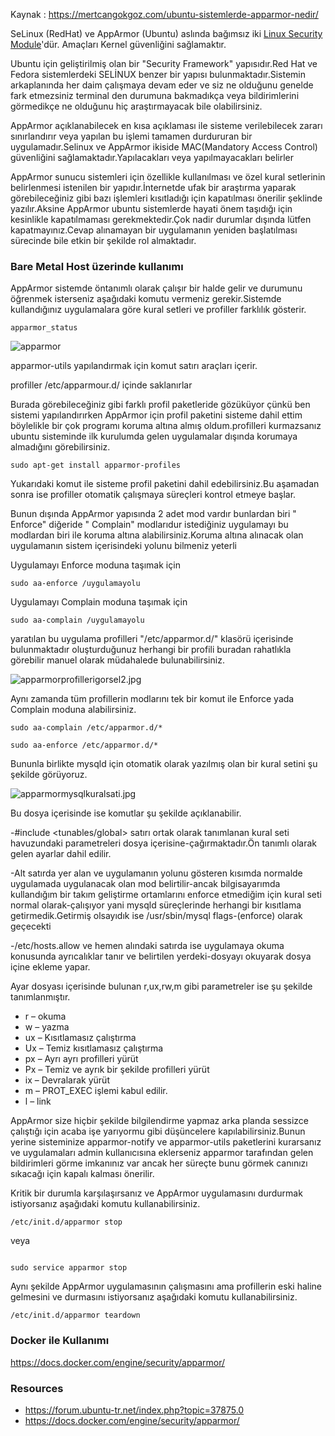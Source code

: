 Kaynak  : https://mertcangokgoz.com/ubuntu-sistemlerde-apparmor-nedir/


SeLinux (RedHat) ve AppArmor (Ubuntu) aslında bağımsız iki [Linux Security Module](https://en.wikipedia.org/wiki/Linux_Security_Modules)'dür. Amaçları Kernel güvenliğini sağlamaktır.


Ubuntu için geliştirilmiş olan bir "Security Framework" yapısıdır.Red Hat ve Fedora sistemlerdeki SELİNUX benzer bir yapısı bulunmaktadır.Sistemin arkaplanında her daim çalışmaya devam eder ve siz ne olduğunu genelde fark etmezsiniz terminal den durumuna bakmadıkça veya bildirimlerini görmedikçe ne olduğunu hiç araştırmayacak bile olabilirsiniz.


AppArmor açıklanabilecek en kısa açıklaması ile sisteme verilebilecek zararı sınırlandırır veya yapılan bu işlemi tamamen durdururan bir uygulamadır.Selinux ve AppArmor ikiside MAC(Mandatory Access Control) güvenliğini sağlamaktadır.Yapılacakları veya yapılmayacakları belirler


AppArmor sunucu sistemleri için özellikle kullanılması ve özel kural setlerinin belirlenmesi istenilen bir yapıdır.İnternetde ufak bir araştırma yaparak görebileceğiniz gibi bazı işlemleri kısıtladığı için kapatılması önerilir şeklinde yazılır.Aksine AppArmor ubuntu sistemlerde hayati önem taşıdığı için kesinlikle kapatılmaması gerekmektedir.Çok nadir durumlar dışında lütfen kapatmayınız.Cevap alınamayan bir uygulamanın yeniden başlatılması sürecinde bile etkin bir şekilde rol almaktadır.


### Bare Metal Host üzerinde kullanımı 

AppArmor sistemde öntanımlı olarak çalışır bir halde gelir ve durumunu öğrenmek isterseniz aşağıdaki komutu vermeniz gerekir.Sistemde kullandığınız uygulamalara göre kural setleri ve profiller farklılık gösterir.

```
apparmor_status
```

![apparmor](files/apparmorstatusgorsel1.jpg)


apparmor-utils yapılandırmak için komut satırı araçları içerir.

profiller /etc/apparmour.d/ içinde saklanırlar






Burada görebileceğiniz gibi farklı profil paketleride gözüküyor çünkü ben sistemi yapılandırırken AppArmor için profil paketini sisteme dahil ettim böylelikle bir çok programı koruma altına almış oldum.profilleri kurmazsanız ubuntu sisteminde ilk kurulumda gelen uygulamalar dışında korumaya almadığını görebilirsiniz.

```
sudo apt-get install apparmor-profiles
```


Yukarıdaki komut ile sisteme profil paketini dahil edebilirsiniz.Bu aşamadan sonra ise profiller otomatik çalışmaya süreçleri kontrol etmeye başlar.

Bunun dışında AppArmor yapısında 2 adet mod vardır bunlardan biri " Enforce" diğeride " Complain" modlarıdur istediğiniz uygulamayı bu modlardan biri ile koruma altına alabilirsiniz.Koruma altına alınacak olan uygulamanın sistem içerisindeki yolunu bilmeniz yeterli

Uygulamayı Enforce moduna taşımak için

```
sudo aa-enforce /uygulamayolu
```

Uygulamayı Complain moduna taşımak için

```
sudo aa-complain /uygulamayolu

```


yaratılan bu uygulama profilleri "/etc/apparmor.d/" klasörü içerisinde bulunmaktadır oluşturduğunuz herhangi bir profili buradan rahatlıkla görebilir manuel olarak müdahalede bulunabilirsiniz.

![apparmorprofillerigorsel2.jpg](files/apparmorprofillerigorsel2.jpg)


Aynı zamanda tüm profillerin modlarını tek bir komut ile Enforce yada Complain moduna alabilirsiniz.


```
sudo aa-complain /etc/apparmor.d/*

sudo aa-enforce /etc/apparmor.d/*
```


Bununla birlikte mysqld için otomatik olarak yazılmış olan bir kural setini şu şekilde görüyoruz.


![apparmormysqlkuralsati.jpg](files/apparmormysqlkuralsati.jpg)

Bu dosya içerisinde ise komutlar şu şekilde açıklanabilir.

-#include <tunables/global> satırı ortak olarak tanımlanan kural seti havuzundaki parametreleri dosya içerisine-çağırmaktadır.Ön tanımlı olarak gelen ayarlar dahil edilir.

-Alt satırda yer alan ve uygulamanın yolunu gösteren kısımda normalde uygulamada uygulanacak olan mod belirtilir-ancak bilgisayarımda kullandığım bir takım geliştirme ortamlarını enforce etmediğim için kural seti normal olarak-çalışıyor yani mysqld süreçlerinde herhangi bir kısıtlama getirmedik.Getirmiş olsayıdık ise /usr/sbin/mysql flags-(enforce) olarak geçecekti

-/etc/hosts.allow ve hemen alındaki satırda ise uygulamaya okuma konusunda ayrıcalıklar tanır ve belirtilen yerdeki-dosyayı okuyarak dosya içine ekleme yapar.

Ayar dosyası içerisinde bulunan r,ux,rw,m gibi parametreler ise şu şekilde tanımlanmıştır.

- r – okuma
- w – yazma
- ux – Kısıtlamasız çalıştırma
- Ux – Temiz kısıtlamasız çalıştırma
- px – Ayrı ayrı profilleri yürüt
- Px – Temiz ve ayrık bir şekilde profilleri yürüt
- ix – Devralarak yürüt
- m – PROT_EXEC işlemi kabul edilir.
- l – link

AppArmor size hiçbir şekilde bilgilendirme yapmaz arka planda sessizce çalıştığı için acaba işe yarıyormu gibi düşüncelere kapılabilirsiniz.Bunun yerine sisteminize apparmor-notify ve apparmor-utils paketlerini kurarsanız ve uygulamaları admin kullanıcısına eklerseniz apparmor tarafından gelen bildirimleri görme imkanınız var ancak her süreçte bunu görmek canınızı sıkacağı için kapalı kalması önerilir.

Kritik bir durumla karşılaşırsanız ve AppArmor uygulamasını durdurmak istiyorsanız aşağıdaki komutu kullanabilirsiniz.

```
/etc/init.d/apparmor stop

```

veya

```

sudo service apparmor stop

```

Aynı şekilde AppArmor uygulamasının çalışmasını ama profillerin eski haline gelmesini ve durmasını istiyorsanız aşağıdaki komutu kullanabilirsiniz.

```
/etc/init.d/apparmor teardown

```




### Docker ile Kullanımı

https://docs.docker.com/engine/security/apparmor/
















### Resources

- https://forum.ubuntu-tr.net/index.php?topic=37875.0
- https://docs.docker.com/engine/security/apparmor/



